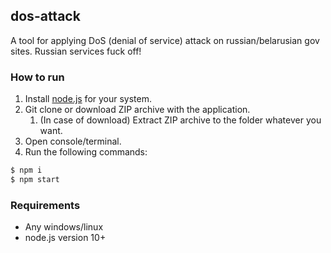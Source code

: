 ## dos-attack
A tool for applying DoS (denial of service) attack on russian/belarusian gov sites. 
Russian services fuck off!

### How to run 
1. Install [node.js](https://nodejs.org/) for your system.
2. Git clone or download ZIP archive with the application.
   1. (In case of download) Extract ZIP archive to the folder whatever you want.
3. Open console/terminal.
4. Run the following commands:
 ```bash
$ npm i
$ npm start
 ```
### Requirements
- Any windows/linux
- node.js version 10+